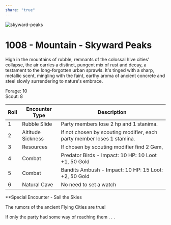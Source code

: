 ```yaml
---
share: "true"
---
```


![skyward-peaks](../skyward-peaks.png)  
  
# 1008 - Mountain - Skyward Peaks  
  
High in the mountains of rubble, remnants of the colossal hive cities' collapse, the air carries a distinct, pungent mix of rust and decay, a testament to the long-forgotten urban sprawls. It's tinged with a sharp, metallic scent, mingling with the faint, earthy aroma of ancient concrete and steel slowly surrendering to nature's embrace.  
  
Forage: 10  
Scout: 8  
  
| Roll | Encounter Type | Description |  
| ---- | ---- | ---- |  
| 1 | Rubble Slide | Party members lose 2 hp and 1 stanima. |  
| 2 | Altitude Sickness | If not chosen by scouting modifier, each party member loses 1 stamina. |  
| 3 | Resources | If chosen by scouting modifier find 2 Gem,  |  
| 4 | Combat | Predator Birds - Impact: 10 HP: 10 Loot +1, 50 Gold |  
| 5 | Combat | Bandits Ambush - Impact: 10 HP: 15 Loot: +2, 50 Gold |  
| 6 | Natural Cave | No need to set a watch |  
  
**Special Encounter - Sail the Skies  
  
The rumors of the ancient Flying Cities are true!  
  
If only the party had some way of reaching them . . .   
  
